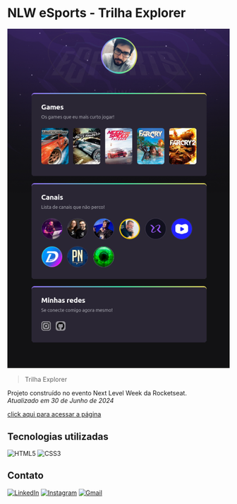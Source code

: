 # NLW eSports - Trilha Explorer

![preview](./.github/preview-page.png)

> Trilha Explorer

Projeto construído no evento Next Level Week da Rocketseat.<br/>
*Atualizado em 30 de Junho de 2024*

[click aqui para acessar a página](https://samuelcarneiro.github.io/nlw-esports-explorer/)

## Tecnologias utilizadas
![HTML5](https://img.shields.io/badge/HTML5-E34F26?style=for-the-badge&logo=html5&logoColor=white)
![CSS3](https://img.shields.io/badge/CSS3-1572B6?style=for-the-badge&logo=css3&logoColor=white)

## Contato
[![LinkedIn](https://img.shields.io/badge/LinkedIn-0077B5?style=for-the-badge&logo=linkedin&logoColor=white)](https://www.linkedin.com/in/samuel-carneiro-almeida-ab4ba5277/)
[![Instagram](https://img.shields.io/badge/-Instagram-%23E4405F?style=for-the-badge&logo=instagram&logoColor=white)](https://www.instagram.com/samu3lc_/)
[![Gmail](https://img.shields.io/badge/Gmail-333333?style=for-the-badge&logo=gmail&logoColor=red)](mailto:samuelcarneiro.al@gmail.com)

